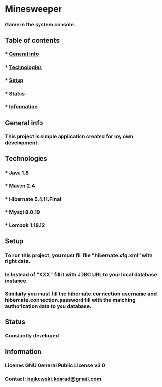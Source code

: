 # Minesweeper 

### Game in the system console.



## Table of contents

### * [General info](#general-info)
### * [Technologies](#technologies)
### * [Setup](#setup)
### * [Status](#status)
### * [Information](#information)



## General info

### This project is simple application created for my own development.



## Technologies

### * Java 1.8
### * Maven 2.4 
### * Hibernate 5.4.11.Final
### * Mysql 8.0.19
### * Lombok 1.18.12


 
## Setup

### To run this project, you must fill file "hibernate.cfg.xml" with right data. 
### In <property name="hibernate.connection.url"> Instead of "XXX" fill it with JDBC URL to your local database instance.
### Similarly you must fill the hibernate.connection.username and hibernate.connection.password fill with the matching authorization data to you database.



## Status

### Constantly developed



## Information

### Licenes GNU General Public License v3.0
### Contact: bajkowski.konrad@gmail.com
